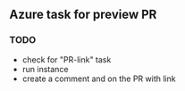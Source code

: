 ## Azure task for preview PR

### TODO

- check for "PR-link" task
- run instance
- create a comment and on the PR with link
